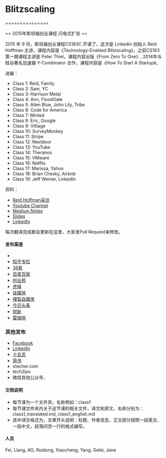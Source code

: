 # Blitzscaling
===============

== 2015年斯坦福创业课程 闪电式扩张 ==


2015 年 9 月，斯坦福创业课程CS183C 开课了，这次是 Linkedin 创始人 Reid Hoffman 主讲，课程内容是《Technology-Enabled Blitzscaling》，之前CS183第一期课程主讲是 Peter Thiel，课程内容出版《From Zero To One》, 2014年与硅谷著名加速器 Y-Combinator 合作，课程内容是《How To Start A Startup》。

进展：

* Class 1: Reid, Family
* Class 2: Sam, YC
* Class 3: Harrison Metal
* Class 4: Ann, FloodGate
* Class 5: Allen Blue, John Lily, Tribe
* Class 6: Code for America
* Class 7: Minted
* Class 8: Eric, Google
* Class 9: Villiage
* Class 10: SurveyMonkey
* Class 11: Stripe
* Class 12: Nextdoor
* Class 13: YouTube
* Class 14: Theranos
* Class 15: VMware
* Class 16: Netflix
* Class 17: Marissa, Yahoo
* Class 18: Brian Chesky, Airbnb
* Class 19: Jeff Weiner, LinkedIn

资料：

* [Reid Hoffman采访](http://reidhoffman.org/cs183c-technology-enabled-blitzscaling-the-visible-secret-of-silicon-valleys-success/)
* [Youtube Channel](https://www.youtube.com/watch?v=s3RrVmv5WwA&list=PLnsTB8Q5VgnVzh1S-VMCXiuwJglk5AV--)
* [Medium Notes](https://medium.com/notes-essays-cs183c-technology-enabled-blitzscalin)
* [Slides](http://www.slideshare.net/greylockpartners/stanford-cs183c-blitzscaling-lecture-1 )
* [LinkedIn](https://www.linkedin.com/pulse/cs183c-technology-enabled-blitzscaling-visible-secret-reid-hoffman)

每次翻译完成都会更新在这里，大家发Pull Request来修改。

#### 发布渠道
* [微信公众号]:董老师在硅谷
* [知乎专栏](http://zhuanlan.zhihu.com/donglaoshi)
* [36氪](http://36kr.com/posts/dongfeiwww)
* [百度百家](http://dongfei.baijia.baidu.com/)
* [创业邦](http://www.cyzone.cn/author/412249)
* [虎嗅](http://www.huxiu.com/member/1334783/article.html)
* [钛媒体](http://www.tmtpost.com/user/296490)
* [搜狐自媒体](http://mp.i.sohu.com/e64b6b23afeaff6/profile)
* [今日头条](http://m.toutiao.com/m3633443135/)
* [财新](http://dongfei.blog.caixin.com/)
* [雷锋网](http://www.leiphone.com/author/dongfei)

### 其他发布

* [Facebook](https://www.facebook.com/donglaoshi123)
* [LinkedIn](https://www.linkedin.com/today/author/36599392)
* [十五言](http://www.15yan.com/i/dong-fei/latest/)
* [简书](http://www.jianshu.com/users/33cb76021eaa/latest_articles)
* xtecher.com
* tech2ipo
* 微信其他公众号，


#### 文档说明

* 每节课为一个文件夹，名称例如：class1
* 每节课文件夹内关于这节课的相关文件，译文和原文，名称分别为：class1_translated.md, class1_english.md
* 其中译文格式为，文章开头说明：标题、作者信息，正文部分按照一段英文、一段中文，段落间空一行的格式编写。

#### 人员

Fei, Liang, AG, Ruidong, Xiaocheng, Yang, Gelei, Jane
